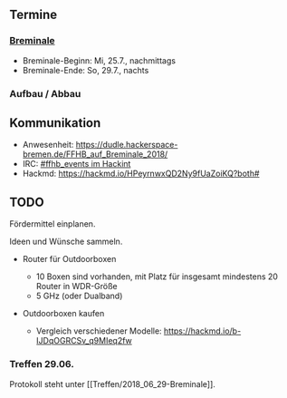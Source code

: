 ## Termine

### [Breminale](http://www.breminale-festival.de/)
* Breminale-Beginn: Mi, 25.7., nachmittags
* Breminale-Ende: So, 29.7., nachts

### Aufbau / Abbau

## Kommunikation
* Anwesenheit: https://dudle.hackerspace-bremen.de/FFHB_auf_Breminale_2018/
* IRC: [#ffhb_events im Hackint](irc://irc.hackint.org/ffhb_events)
* Hackmd: https://hackmd.io/HPeyrnwxQD2Ny9fUaZoiKQ?both#

## TODO
Fördermittel einplanen.

Ideen und Wünsche sammeln.

- Router für Outdoorboxen
  - 10 Boxen sind vorhanden, mit Platz für insgesamt mindestens 20 Router in WDR-Größe
  - 5 GHz (oder Dualband)

- Outdoorboxen kaufen
  - Vergleich verschiedener Modelle: https://hackmd.io/b-IJDqOGRCSv_q9MIeq2fw

### Treffen 29.06.
Protokoll steht unter [[Treffen/2018_06_29-Breminale]].
